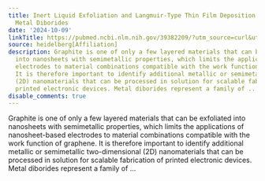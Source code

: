 ```yaml
---
title: Inert Liquid Exfoliation and Langmuir-Type Thin Film Deposition of Semimetallic
  Metal Diborides
date: '2024-10-09'
linkTitle: https://pubmed.ncbi.nlm.nih.gov/39382209/?utm_source=curl&utm_medium=rss&utm_campaign=pubmed-2&utm_content=1FakS-2QOkCT8HsMOQP1bCRQ4YzyumYOmxmF0moLsQ3dFB1E9V&fc=20220326224207&ff=20241009193154&v=2.18.0.post9+e462414
source: heidelberg[Affiliation]
description: Graphite is one of only a few layered materials that can be exfoliated
  into nanosheets with semimetallic properties, which limits the applications of nanosheet-based
  electrodes to material combinations compatible with the work function of graphene.
  It is therefore important to identify additional metallic or semimetallic two-dimensional
  (2D) nanomaterials that can be processed in solution for scalable fabrication of
  printed electronic devices. Metal diborides represent a family of ...
disable_comments: true
---
```

Graphite is one of only a few layered materials that can be exfoliated into nanosheets with semimetallic properties, which limits the applications of nanosheet-based electrodes to material combinations compatible with the work function of graphene. It is therefore important to identify additional metallic or semimetallic two-dimensional (2D) nanomaterials that can be processed in solution for scalable fabrication of printed electronic devices. Metal diborides represent a family of ...